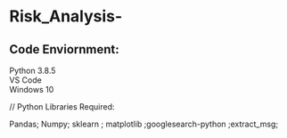 # Risk_Analysis-

## Code Enviornment:

Python 3.8.5  
VS Code  
Windows 10  


//
Python Libraries Required:

Pandas; Numpy; sklearn ; matplotlib ;googlesearch-python ;extract_msg;
